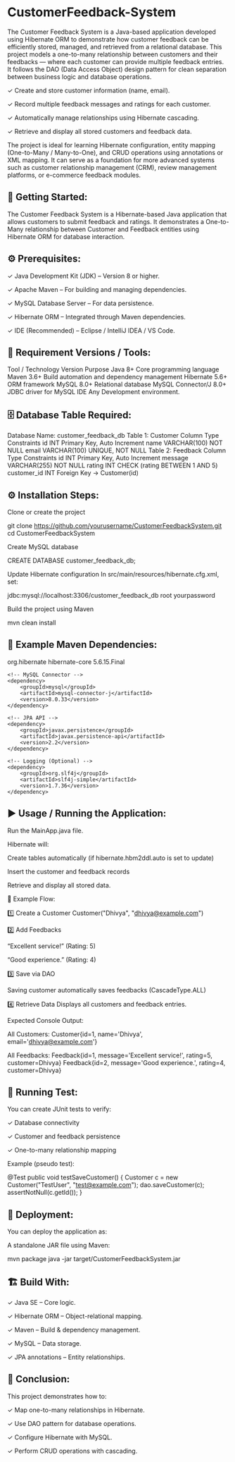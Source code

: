 # CustomerFeedback-System

The Customer Feedback System is a Java-based application developed using Hibernate ORM to demonstrate how customer feedback can be efficiently stored, managed, and retrieved from a relational database.
This project models a one-to-many relationship between customers and their feedbacks — where each customer can provide multiple feedback entries. It follows the DAO (Data Access Object) design pattern for clean separation between business logic and database operations.

✓ Create and store customer information (name, email).

✓ Record multiple feedback messages and ratings for each customer.

✓ Automatically manage relationships using Hibernate cascading.

✓ Retrieve and display all stored customers and feedback data.

The project is ideal for learning Hibernate configuration, entity mapping (One-to-Many / Many-to-One), and CRUD operations using annotations or XML mapping.
It can serve as a foundation for more advanced systems such as customer relationship management (CRM), review management platforms, or e-commerce feedback modules.

🚀 Getting Started:
--------------------
The Customer Feedback System is a Hibernate-based Java application that allows customers to submit feedback and ratings.
It demonstrates a One-to-Many relationship between Customer and Feedback entities using Hibernate ORM for database interaction.

⚙️ Prerequisites:
------------------

✓ Java Development Kit (JDK) – Version 8 or higher.

✓ Apache Maven – For building and managing dependencies.

✓ MySQL Database Server – For data persistence.

✓ Hibernate ORM – Integrated through Maven dependencies.

✓ IDE (Recommended) – Eclipse / IntelliJ IDEA / VS Code.

🧰 Requirement Versions / Tools:
---------------------------------

Tool / Technology	Version	Purpose
Java	8+	Core programming language
Maven	3.6+	Build automation and dependency management
Hibernate	5.6+	ORM framework
MySQL	8.0+	Relational database
MySQL Connector/J	8.0+	JDBC driver for MySQL
IDE	Any	Development environment.

🗄️ Database Table Required:
----------------------------
Database Name: customer_feedback_db
Table 1: Customer
Column	Type	Constraints
id	INT	Primary Key, Auto Increment
name	VARCHAR(100)	NOT NULL
email	VARCHAR(100)	UNIQUE, NOT NULL
Table 2: Feedback
Column	Type	Constraints
id	INT	Primary Key, Auto Increment
message	VARCHAR(255)	NOT NULL
rating	INT	CHECK (rating BETWEEN 1 AND 5)
customer_id	INT	Foreign Key → Customer(id)

⚙️ Installation Steps:
-----------------------
Clone or create the project

git clone https://github.com/yourusername/CustomerFeedbackSystem.git
cd CustomerFeedbackSystem


Create MySQL database

CREATE DATABASE customer_feedback_db;


Update Hibernate configuration
In src/main/resources/hibernate.cfg.xml, set:

<property name="hibernate.connection.url">jdbc:mysql://localhost:3306/customer_feedback_db</property>
<property name="hibernate.connection.username">root</property>
<property name="hibernate.connection.password">yourpassword</property>


Build the project using Maven

mvn clean install

🧩 Example Maven Dependencies:
-------------------------------

<dependencies>
    <!-- Hibernate Core -->
    <dependency>
        <groupId>org.hibernate</groupId>
        <artifactId>hibernate-core</artifactId>
        <version>5.6.15.Final</version>
    </dependency>

    <!-- MySQL Connector -->
    <dependency>
        <groupId>mysql</groupId>
        <artifactId>mysql-connector-j</artifactId>
        <version>8.0.33</version>
    </dependency>

    <!-- JPA API -->
    <dependency>
        <groupId>javax.persistence</groupId>
        <artifactId>javax.persistence-api</artifactId>
        <version>2.2</version>
    </dependency>

    <!-- Logging (Optional) -->
    <dependency>
        <groupId>org.slf4j</groupId>
        <artifactId>slf4j-simple</artifactId>
        <version>1.7.36</version>
    </dependency>
</dependencies>

▶️ Usage / Running the Application:
------------------------------------
Run the MainApp.java file.

Hibernate will:

Create tables automatically (if hibernate.hbm2ddl.auto is set to update)

Insert the customer and feedback records

Retrieve and display all stored data.

🔄 Example Flow:

1️⃣ Create a Customer
Customer("Dhivya", "dhivya@example.com")

2️⃣ Add Feedbacks

“Excellent service!” (Rating: 5)

“Good experience.” (Rating: 4)

3️⃣ Save via DAO

Saving customer automatically saves feedbacks (CascadeType.ALL)

4️⃣ Retrieve Data
Displays all customers and feedback entries.

Expected Console Output:

All Customers:
Customer{id=1, name='Dhivya', email='dhivya@example.com'}

All Feedbacks:
Feedback{id=1, message='Excellent service!', rating=5, customer=Dhivya}
Feedback{id=2, message='Good experience.', rating=4, customer=Dhivya}

🧪 Running Test:
-----------------
You can create JUnit tests to verify:

✓ Database connectivity

✓ Customer and feedback persistence

✓ One-to-many relationship mapping

Example (pseudo test):

@Test
public void testSaveCustomer() {
    Customer c = new Customer("TestUser", "test@example.com");
    dao.saveCustomer(c);
    assertNotNull(c.getId());
}

🚀 Deployment:
---------------
You can deploy the application as:

A standalone JAR file using Maven:

mvn package
java -jar target/CustomerFeedbackSystem.jar

🏗️ Build With:
---------------

✓ Java SE – Core logic.

✓ Hibernate ORM – Object-relational mapping.

✓ Maven – Build & dependency management.

✓ MySQL – Data storage.

✓ JPA annotations – Entity relationships.

🏁 Conclusion:
---------------

This project demonstrates how to:

✓ Map one-to-many relationships in Hibernate.

✓ Use DAO pattern for database operations.

✓ Configure Hibernate with MySQL.

✓ Perform CRUD operations with cascading.
